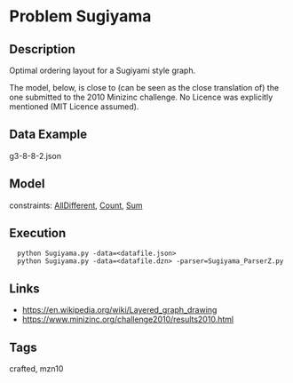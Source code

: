 # Problem Sugiyama
## Description
Optimal ordering layout for a Sugiyami style graph.

The model, below, is close to (can be seen as the close translation of) the one submitted to the 2010 Minizinc challenge.
No Licence was explicitly mentioned (MIT Licence assumed).

## Data Example
  g3-8-8-2.json

## Model
  constraints: [AllDifferent](http://pycsp.org/documentation/constraints/AllDifferent), [Count](http://pycsp.org/documentation/constraints/Count), [Sum](http://pycsp.org/documentation/constraints/Sum)

## Execution
```
  python Sugiyama.py -data=<datafile.json>
  python Sugiyama.py -data=<datafile.dzn> -parser=Sugiyama_ParserZ.py
```

## Links
  - https://en.wikipedia.org/wiki/Layered_graph_drawing
  - https://www.minizinc.org/challenge2010/results2010.html

## Tags
  crafted, mzn10
